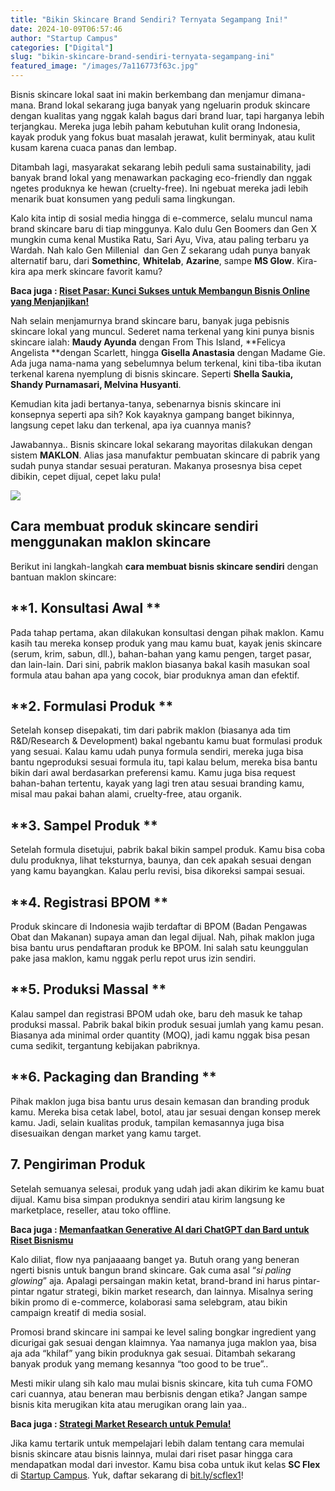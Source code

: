 ```yaml
---
title: "Bikin Skincare Brand Sendiri? Ternyata Segampang Ini!"
date: 2024-10-09T06:57:46
author: "Startup Campus"
categories: ["Digital"]
slug: "bikin-skincare-brand-sendiri-ternyata-segampang-ini"
featured_image: "/images/7a116773f63c.jpg"
---
```


Bisnis skincare lokal saat ini makin berkembang dan menjamur dimana-mana. Brand lokal sekarang juga banyak yang ngeluarin produk skincare dengan kualitas yang nggak kalah bagus dari brand luar, tapi harganya lebih terjangkau. Mereka juga lebih paham kebutuhan kulit orang Indonesia, kayak produk yang fokus buat masalah jerawat, kulit berminyak, atau kulit kusam karena cuaca panas dan lembap.

Ditambah lagi, masyarakat sekarang lebih peduli sama sustainability, jadi banyak brand lokal yang menawarkan packaging eco-friendly dan nggak ngetes produknya ke hewan (cruelty-free). Ini ngebuat mereka jadi lebih menarik buat konsumen yang peduli sama lingkungan.

Kalo kita intip di sosial media hingga di e-commerce, selalu muncul nama brand skincare baru di tiap minggunya. Kalo dulu Gen Boomers dan Gen X mungkin cuma kenal Mustika Ratu, Sari Ayu, Viva, atau paling terbaru ya Wardah. Nah kalo Gen Millenial  dan Gen Z sekarang udah punya banyak alternatif baru, dari **Somethinc**, **Whitelab**, **Azarine**, sampe **MS Glow**. Kira-kira apa merk skincare favorit kamu?

**Baca juga : [Riset Pasar: Kunci Sukses untuk Membangun Bisnis Online yang Menjanjikan!](https://startupcampus.id/blog/langkah-sukses-memulai-bisnis-online-yang-menjanjikan-dengan-market-research/)**

Nah selain menjamurnya brand skincare baru, banyak juga pebisnis skincare lokal yang muncul. Sederet nama terkenal yang kini punya bisnis skincare ialah: **Maudy Ayunda** dengan From This Island, **Felicya Angelista **dengan Scarlett, hingga **Gisella Anastasia** dengan Madame Gie. Ada juga nama-nama yang sebelumnya belum terkenal, kini tiba-tiba ikutan terkenal karena nyemplung di bisnis skincare. Seperti **Shella Saukia, Shandy Purnamasari, Melvina Husyanti**.

Kemudian kita jadi bertanya-tanya, sebenarnya bisnis skincare ini konsepnya seperti apa sih? Kok kayaknya gampang banget bikinnya, langsung cepet laku dan terkenal, apa iya cuannya manis?

Jawabannya.. Bisnis skincare lokal sekarang mayoritas dilakukan dengan sistem **MAKLON**. Alias jasa manufaktur pembuatan skincare di pabrik yang sudah punya standar sesuai peraturan. Makanya prosesnya bisa cepet dibikin, cepet dijual, cepet laku pula!

![](https://lh7-rt.googleusercontent.com/docsz/AD_4nXdSsfXPCzOvTeJ2_vOmTa-79sEss3WfB5Zn8bohVQDI_mKL8hAvfgqziT0nbkQWqfqPTJmu_c00ibICjDTwA5y9ThmWf5fLSm1f9xzR8FxghLVuqcs1ByLqkjOpZL_OqHBWg8kY_2YbPWjNPDTG_JTTCoD8?key=vV_9f1MQ7LzHdtp7ANtlyQ)

## **Cara membuat produk skincare sendiri menggunakan maklon skincare**

Berikut ini langkah-langkah **cara membuat bisnis skincare sendiri** dengan bantuan maklon skincare:

## **1. Konsultasi Awal **

Pada tahap pertama, akan dilakukan konsultasi dengan pihak maklon. Kamu kasih tau mereka konsep produk yang mau kamu buat, kayak jenis skincare (serum, krim, sabun, dll.), bahan-bahan yang kamu pengen, target pasar, dan lain-lain. Dari sini, pabrik maklon biasanya bakal kasih masukan soal formula atau bahan apa yang cocok, biar produknya aman dan efektif.

## **2. Formulasi Produk **

Setelah konsep disepakati, tim dari pabrik maklon (biasanya ada tim R&D/Research & Development) bakal ngebantu kamu buat formulasi produk yang sesuai. Kalau kamu udah punya formula sendiri, mereka juga bisa bantu ngeproduksi sesuai formula itu, tapi kalau belum, mereka bisa bantu bikin dari awal berdasarkan preferensi kamu. Kamu juga bisa request bahan-bahan tertentu, kayak yang lagi tren atau sesuai branding kamu, misal mau pakai bahan alami, cruelty-free, atau organik.

## **3. Sampel Produk **

Setelah formula disetujui, pabrik bakal bikin sampel produk. Kamu bisa coba dulu produknya, lihat teksturnya, baunya, dan cek apakah sesuai dengan yang kamu bayangkan. Kalau perlu revisi, bisa dikoreksi sampai sesuai.

## **4. Registrasi BPOM **

Produk skincare di Indonesia wajib terdaftar di BPOM (Badan Pengawas Obat dan Makanan) supaya aman dan legal dijual. Nah, pihak maklon juga bisa bantu urus pendaftaran produk ke BPOM. Ini salah satu keunggulan pake jasa maklon, kamu nggak perlu repot urus izin sendiri.

## **5. Produksi Massal **

Kalau sampel dan registrasi BPOM udah oke, baru deh masuk ke tahap produksi massal. Pabrik bakal bikin produk sesuai jumlah yang kamu pesan. Biasanya ada minimal order quantity (MOQ), jadi kamu nggak bisa pesan cuma sedikit, tergantung kebijakan pabriknya.

## **6. Packaging dan Branding **

Pihak maklon juga bisa bantu urus desain kemasan dan branding produk kamu. Mereka bisa cetak label, botol, atau jar sesuai dengan konsep merek kamu. Jadi, selain kualitas produk, tampilan kemasannya juga bisa disesuaikan dengan market yang kamu target.

## **7. Pengiriman Produk**

Setelah semuanya selesai, produk yang udah jadi akan dikirim ke kamu buat dijual. Kamu bisa simpan produknya sendiri atau kirim langsung ke marketplace, reseller, atau toko offline.

**Baca juga : [Memanfaatkan Generative AI dari ChatGPT dan Bard untuk Riset Bisnismu](https://startupcampus.id/blog/generative-ai-memanfaatkan-chatgpt-dan-bard-untuk-riset-bisnismu/)**

Kalo diliat, flow nya panjaaaang banget ya. Butuh orang yang beneran ngerti bisnis untuk bangun brand skincare. Gak cuma asal “*si paling glowing*” aja. Apalagi persaingan makin ketat, brand-brand ini harus pintar-pintar ngatur strategi, bikin market research, dan lainnya. Misalnya sering bikin promo di e-commerce, kolaborasi sama selebgram, atau bikin campaign kreatif di media sosial.

Promosi brand skincare ini sampai ke level saling bongkar ingredient yang dicurigai gak sesuai dengan klaimnya. Yaa namanya juga maklon yaa, bisa aja ada “khilaf” yang bikin produknya gak sesuai. Ditambah sekarang banyak produk yang memang kesannya “too good to be true”..

Mesti mikir ulang sih kalo mau mulai bisnis skincare, kita tuh cuma FOMO cari cuannya, atau beneran mau berbisnis dengan etika? Jangan sampe bisnis kita merugikan kita atau merugikan orang lain yaa..

**Baca juga : [Strategi Market Research untuk Pemula!](https://startupcampus.id/blog/strategi-belajar-market-research-untuk-pemula/)**

Jika kamu tertarik untuk mempelajari lebih dalam tentang cara memulai bisnis skincare atau bisnis lainnya, mulai dari riset pasar hingga cara mendapatkan modal dari investor. Kamu bisa coba untuk ikut kelas **SC Flex** di [Startup Campus](https://startupcampus.id/). Yuk, daftar sekarang di [bit.ly/scflex1](http://bit.ly/scflex1)!
